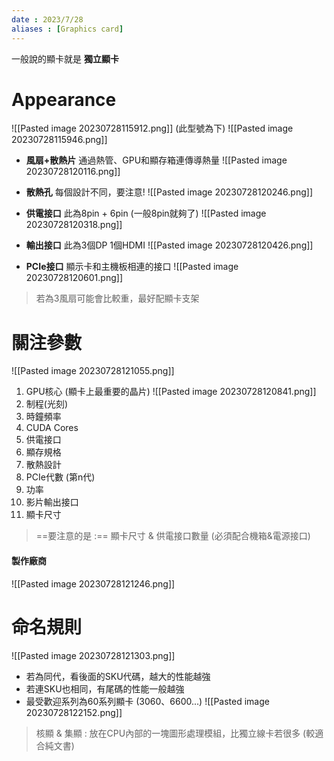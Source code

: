 ```yaml
---
date : 2023/7/28
aliases : [Graphics card]
---
```


一般說的顯卡就是 **獨立顯卡**

# Appearance
![[Pasted image 20230728115912.png]]
(此型號為下)
![[Pasted image 20230728115946.png]]

* **風扇+散熱片**
	通過熱管、GPU和顯存箱連傳導熱量
	![[Pasted image 20230728120116.png]]

* **散熱孔**
	每個設計不同，要注意!
	![[Pasted image 20230728120246.png]]

* **供電接口**
	此為8pin + 6pin (一般8pin就夠了)
	![[Pasted image 20230728120318.png]]

* **輸出接口**
	此為3個DP 1個HDMI
	![[Pasted image 20230728120426.png]]

* **PCIe接口**
	顯示卡和主機板相連的接口
	![[Pasted image 20230728120601.png]]

>若為3風扇可能會比較重，最好配顯卡支架


# 關注參數

![[Pasted image 20230728121055.png]]

1. GPU核心 (顯卡上最重要的晶片)
	![[Pasted image 20230728120841.png]]
2. 制程(光刻)
3. 時鐘頻率
4. CUDA Cores
5. 供電接口
6. 顯存規格
7. 散熱設計
8. PCIe代數 (第n代)
9. 功率
10. 影片輸出接口
11. 顯卡尺寸
>==要注意的是 :== 顯卡尺寸 & 供電接口數量 (必須配合機箱&電源接口)

#### 製作廠商
![[Pasted image 20230728121246.png]]


# 命名規則

![[Pasted image 20230728121303.png]]
* 若為同代，看後面的SKU代碼，越大的性能越強
* 若連SKU也相同，有尾碼的性能一般越強
* 最受歡迎系列為60系列顯卡 (3060、6600...)
	![[Pasted image 20230728122152.png]]
> 核顯  & 集顯 : 放在CPU內部的一塊圖形處理模組，比獨立線卡若很多 (較適合純文書)